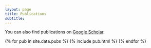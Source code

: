 ```yaml
---
layout: page
title: Publications
subtitle:
---
```


<style>
  /* Adjust the page width just for this page alone. */
  .container-md {
    max-width: 1800px; /* Set your desired maximum width */
    margin-left: auto;
    margin-right: auto;
  }

  /* Add any other custom styles for the page */
  body {
    margin: 0; /* Set margin to 0 for the entire body */
  }
</style>

You can also find publications on <a href="https://scholar.google.com/citations?hl=en&user=ECHSnpYAAAAJ">Google Scholar</a>.

<!-- Just make a table and iterate through publications. -->
<table cellpadding="10" width="100%">
    {% for pub in site.data.pubs %}
        {% include pub.html %}
    {% endfor %}
